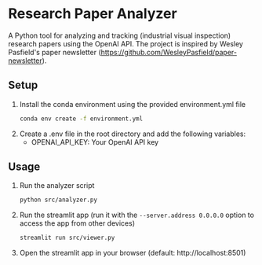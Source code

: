 # Research Paper Analyzer

A Python tool for analyzing and tracking (industrial visual inspection) research papers using the OpenAI API.
The project is inspired by Wesley Pasfield's paper newsletter (https://github.com/WesleyPasfield/paper-newsletter).

## Setup

1. Install the conda environment using the provided environment.yml file
    ```bash
    conda env create -f environment.yml
    ```
2. Create a .env file in the root directory and add the following variables:
    - OPENAI_API_KEY: Your OpenAI API key

## Usage

1. Run the analyzer script
    ```bash
    python src/analyzer.py
    ```
2. Run the streamlit app (run it with the `--server.address 0.0.0.0` option to access the app from other devices)
    ```bash
    streamlit run src/viewer.py
    ```
3. Open the streamlit app in your browser (default: http://localhost:8501)